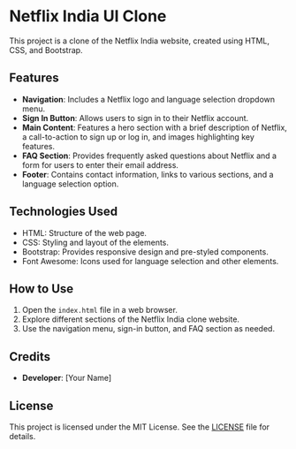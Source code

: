 # Netflix India UI Clone

This project is a clone of the Netflix India website, created using HTML, CSS, and Bootstrap.

## Features

- **Navigation**: Includes a Netflix logo and language selection dropdown menu.
- **Sign In Button**: Allows users to sign in to their Netflix account.
- **Main Content**: Features a hero section with a brief description of Netflix, a call-to-action to sign up or log in, and images highlighting key features.
- **FAQ Section**: Provides frequently asked questions about Netflix and a form for users to enter their email address.
- **Footer**: Contains contact information, links to various sections, and a language selection option.

## Technologies Used

- HTML: Structure of the web page.
- CSS: Styling and layout of the elements.
- Bootstrap: Provides responsive design and pre-styled components.
- Font Awesome: Icons used for language selection and other elements.

## How to Use

1. Open the `index.html` file in a web browser.
2. Explore different sections of the Netflix India clone website.
3. Use the navigation menu, sign-in button, and FAQ section as needed.

## Credits

- **Developer**: [Your Name]

## License

This project is licensed under the MIT License. See the [LICENSE](LICENSE) file for details.
